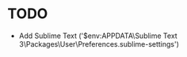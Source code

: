 # TODO

- Add Sublime Text ('$env:APPDATA\Sublime Text 3\Packages\User\Preferences.sublime-settings')
